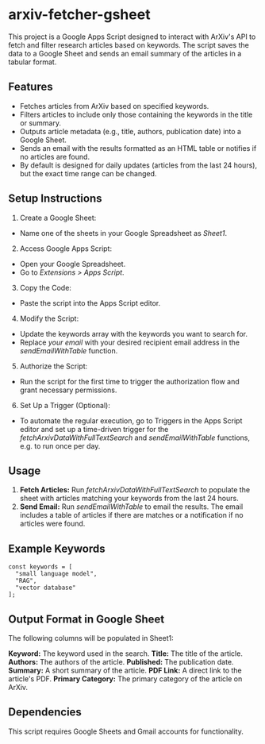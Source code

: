 # arxiv-fetcher-gsheet

This project is a Google Apps Script designed to interact with ArXiv's API to fetch and filter research articles based on keywords. The script saves the data to a Google Sheet and sends an email summary of the articles in a tabular format.

## Features

* Fetches articles from ArXiv based on specified keywords.
* Filters articles to include only those containing the keywords in the title or summary.
* Outputs article metadata (e.g., title, authors, publication date) into a Google Sheet.
* Sends an email with the results formatted as an HTML table or notifies if no articles are found.
* By default is designed for daily updates (articles from the last 24 hours), but the exact time range can be changed.

## Setup Instructions
1. Create a Google Sheet:
  * Name one of the sheets in your Google Spreadsheet as _Sheet1_.
2. Access Google Apps Script:
  * Open your Google Spreadsheet.
  * Go to _Extensions > Apps Script_.
3. Copy the Code:
  * Paste the script into the Apps Script editor.
4. Modify the Script:
  * Update the keywords array with the keywords you want to search for.
  * Replace _your email_ with your desired recipient email address in the _sendEmailWithTable_ function.
5. Authorize the Script:
  * Run the script for the first time to trigger the authorization flow and grant necessary permissions.
6. Set Up a Trigger (Optional):
  * To automate the regular execution, go to Triggers in the Apps Script editor and set up a time-driven trigger for the _fetchArxivDataWithFullTextSearch_ and _sendEmailWithTable_ functions, e.g. to run once per day.

## Usage
1. **Fetch Articles:**
   Run _fetchArxivDataWithFullTextSearch_ to populate the sheet with articles matching your keywords from the last 24 hours.
2. **Send Email:**
  Run _sendEmailWithTable_ to email the results. The email includes a table of articles if there are matches or a notification if no articles were found.

## Example Keywords

```
const keywords = [
  "small language model",
  "RAG",
  "vector database"
];
```
## Output Format in Google Sheet

The following columns will be populated in Sheet1:

**Keyword:** The keyword used in the search.
**Title:** The title of the article.
**Authors:** The authors of the article.
**Published:** The publication date.
**Summary:** A short summary of the article.
**PDF Link:** A direct link to the article's PDF.
**Primary Category:** The primary category of the article on ArXiv.

## Dependencies
This script requires Google Sheets and Gmail accounts for functionality.


